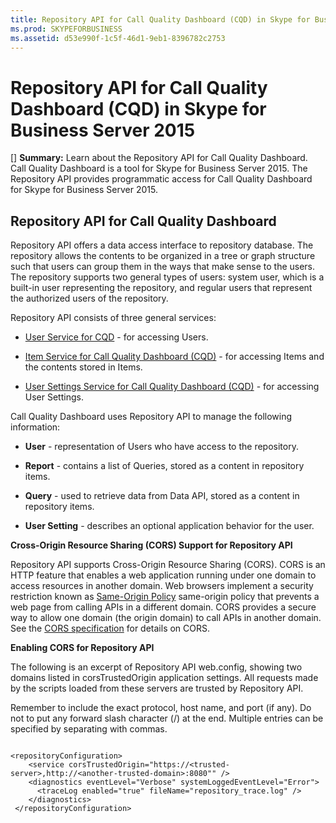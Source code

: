 ```yaml
---
title: Repository API for Call Quality Dashboard (CQD) in Skype for Business Server 2015
ms.prod: SKYPEFORBUSINESS
ms.assetid: d53e990f-1c5f-46d1-9eb1-8396782c2753
---
```



# Repository API for Call Quality Dashboard (CQD) in Skype for Business Server 2015
[] **Summary:** Learn about the Repository API for Call Quality Dashboard. Call Quality Dashboard is a tool for Skype for Business Server 2015.
The Repository API provides programmatic access for Call Quality Dashboard for Skype for Business Server 2015.
  
    
    


## Repository API for Call Quality Dashboard

Repository API offers a data access interface to repository database. The repository allows the contents to be organized in a tree or graph structure such that users can group them in the ways that make sense to the users. The repository supports two general types of users: system user, which is a built-in user representing the repository, and regular users that represent the authorized users of the repository.
  
    
    
Repository API consists of three general services: 
  
    
    

-  [User Service for CQD](user-service-for-cqd.md) - for accessing Users.
    
  
-  [Item Service for Call Quality Dashboard (CQD)](item-service-for-call-quality-dashboard-cqd.md) - for accessing Items and the contents stored in Items.
    
  
-  [User Settings Service for Call Quality Dashboard (CQD)](user-settings-service-for-call-quality-dashboard-cqd.md) - for accessing User Settings.
    
  
Call Quality Dashboard uses Repository API to manage the following information: 
  
    
    

- **User** - representation of Users who have access to the repository.
    
  
- **Report** - contains a list of Queries, stored as a content in repository items.
    
  
- **Query** - used to retrieve data from Data API, stored as a content in repository items.
    
  
- **User Setting** - describes an optional application behavior for the user.
    
  

  
    
    
 **Cross-Origin Resource Sharing (CORS) Support for Repository API**
  
    
    
Repository API supports Cross-Origin Resource Sharing (CORS). CORS is an HTTP feature that enables a web application running under one domain to access resources in another domain. Web browsers implement a security restriction known as  [Same-Origin Policy](https://www.w3.org/Security/wiki/Same_Origin_Policy) same-origin policy that prevents a web page from calling APIs in a different domain. CORS provides a secure way to allow one domain (the origin domain) to call APIs in another domain. See the [CORS specification](https://www.w3.org/TR/cors/) for details on CORS.
  
    
    
 **Enabling CORS for Repository API**
  
    
    
 The following is an excerpt of Repository API web.config, showing two domains listed in corsTrustedOrigin application settings. All requests made by the scripts loaded from these servers are trusted by Repository API.
  
    
    
Remember to include the exact protocol, host name, and port (if any). Do not to put any forward slash character (/) at the end. Multiple entries can be specified by separating with commas.
  
    
    



```

<repositoryConfiguration>
    <service corsTrustedOrigin="https://<trusted-server>,http://<another-trusted-domain>:8080"" />
    <diagnostics eventLevel="Verbose" systemLoggedEventLevel="Error">
      <traceLog enabled="true" fileName="repository_trace.log" />
    </diagnostics>
 </repositoryConfiguration>

```


